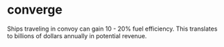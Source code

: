 # converge
Ships traveling in convoy can gain 10 - 20% fuel efficiency. This translates to billions of dollars annually in potential revenue.
